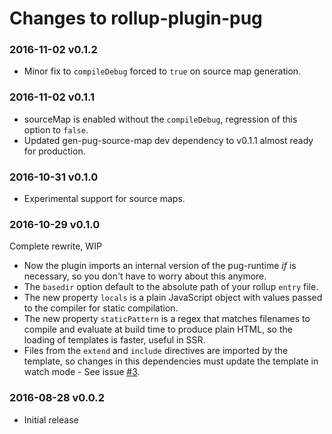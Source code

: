 # Changes to rollup-plugin-pug

### 2016-11-02 v0.1.2
- Minor fix to `compileDebug` forced to `true` on source map generation.

### 2016-11-02 v0.1.1
- sourceMap is enabled without the `compileDebug`, regression of this option to `false`.
- Updated gen-pug-source-map dev dependency to v0.1.1 almost ready for production.

### 2016-10-31 v0.1.0
- Experimental support for source maps.

### 2016-10-29 v0.1.0
Complete rewrite, WIP

- Now the plugin imports an internal version of the pug-runtime *if* is necessary, so you don't have to worry about this anymore.
- The `basedir` option default to the absolute path of your rollup `entry` file.
- The new property `locals` is a plain JavaScript object with values passed to the compiler for static compilation.
- The new property `staticPattern` is a regex that matches filenames to compile and evaluate at build time to produce plain HTML, so the loading of templates is faster, useful in SSR.
- Files from the `extend` and `include` directives are imported by the template, so changes in this dependencies must update the template in watch mode - See issue [#3](https://github.com/aMarCruz/rollup-plugin-pug/issues/3).

### 2016-08-28 v0.0.2
- Initial release
